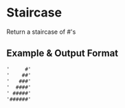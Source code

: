 # Staircase

Return a staircase of #'s

## Example & Output Format

    '     #'
    '    ##'
    '   ###'
    '  ####'
    ' #####'
    '######'